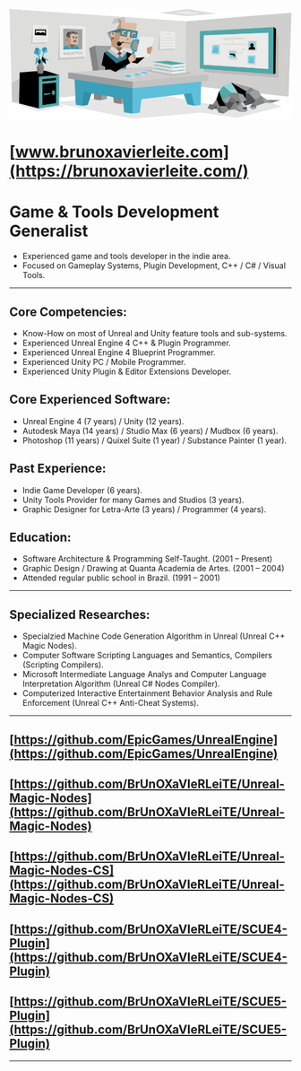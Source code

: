 >>>>>>> 

![ISTJ-T](ISTJ.png "The Logistician")

# [www.brunoxavierleite.com](https://brunoxavierleite.com/)


# Game & Tools Development Generalist
* Experienced game and tools developer in the indie area.
* Focused on Gameplay Systems, Plugin Development, C++ / C# / Visual Tools.
___

## Core Competencies:
* Know-How on most of Unreal and Unity feature tools and sub-systems.
* Experienced Unreal Engine 4 C++ & Plugin Programmer.
* Experienced Unreal Engine 4 Blueprint Programmer.
* Experienced Unity PC / Mobile Programmer.
* Experienced Unity Plugin & Editor Extensions Developer.


## Core Experienced Software:
* Unreal Engine 4 (7 years) / Unity (12 years).
* Autodesk Maya (14 years) / Studio Max (6 years) / Mudbox (6 years).
* Photoshop (11 years) / Quixel Suite (1 year) / Substance Painter (1 year).


## Past Experience:
* Indie Game Developer (6 years).
* Unity Tools Provider for many Games and Studios (3 years).
* Graphic Designer for Letra-Arte (3 years) / Programmer (4 years).


## Education:
* Software Architecture & Programming Self-Taught. (2001 – Present)
* Graphic Design / Drawing at Quanta Academia de Artes. (2001 – 2004)
* Attended regular public school in Brazil. (1991 – 2001)

---

## Specialized Researches:
* Specialzied Machine Code Generation Algorithm in Unreal (Unreal C++ Magic Nodes).
* Computer Software Scripting Languages and Semantics, Compilers (Scripting Compilers).
* Microsoft Intermediate Language Analys and Computer Language Interpretation Algorithm (Unreal C# Nodes Compiler).
* Computerized Interactive Entertainment Behavior Analysis and Rule Enforcement (Unreal C++ Anti-Cheat Systems).

---


## [https://github.com/EpicGames/UnrealEngine](https://github.com/EpicGames/UnrealEngine)

## [https://github.com/BrUnOXaVIeRLeiTE/Unreal-Magic-Nodes](https://github.com/BrUnOXaVIeRLeiTE/Unreal-Magic-Nodes)

## [https://github.com/BrUnOXaVIeRLeiTE/Unreal-Magic-Nodes-CS](https://github.com/BrUnOXaVIeRLeiTE/Unreal-Magic-Nodes-CS)

## [https://github.com/BrUnOXaVIeRLeiTE/SCUE4-Plugin](https://github.com/BrUnOXaVIeRLeiTE/SCUE4-Plugin)

## [https://github.com/BrUnOXaVIeRLeiTE/SCUE5-Plugin](https://github.com/BrUnOXaVIeRLeiTE/SCUE5-Plugin)

---



>>>>>>> 